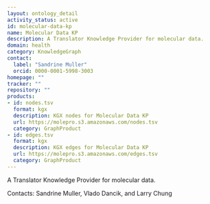 ```yaml
---
layout: ontology_detail
activity_status: active
id: molecular-data-kp
name: Molecular Data KP
description: A Translator Knowledge Provider for molecular data.
domain: health
category: KnowledgeGraph
contact:
  label: "Sandrine Muller"
  orcid: 0000-0001-5998-3003
homepage: ""
tracker: ""
repository: ""
products:
- id: nodes.tsv
  format: kgx
  description: KGX nodes for Molecular Data KP
  url: https://molepro.s3.amazonaws.com/nodes.tsv
  category: GraphProduct
- id: edges.tsv
  format: kgx
  description: KGX edges for Molecular Data KP
  url: https://molepro.s3.amazonaws.com/edges.tsv
  category: GraphProduct
---
```


A Translator Knowledge Provider for molecular data.

Contacts: Sandrine Muller, Vlado Dancik, and Larry Chung
